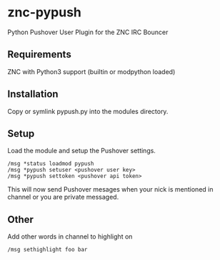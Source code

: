 # znc-pypush
Python Pushover User Plugin for the ZNC IRC Bouncer

## Requirements
ZNC with Python3 support (builtin or modpython loaded)

## Installation
Copy or symlink pypush.py into the modules directory.

## Setup
Load the module and setup the Pushover settings.
```
/msg *status loadmod pypush
/msg *pypush setuser <pushover user key>
/msg *pypush settoken <pushover api token>
```
This will now send Pushover mesages when your nick is mentioned in channel or you are private messaged.
## Other
Add other words in channel to highlight on
```
/msg sethighlight foo bar
```
